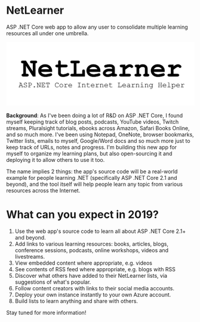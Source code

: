 # NetLearner
ASP .NET Core web app to allow any user to consolidate multiple learning resources all under one umbrella.

![NetLearner logo](images/NetLearner-logo.png "NetLearner: ASP.NET Core Internet Learning Helper")


**Background**: As I've been doing a lot of R&D on ASP .NET Core, I found myself keeping track of blog posts, podcasts, YouTube videos, Twitch streams, Pluralsight tutorials, ebooks across Amazon, Safari Books Online, and so much more. I've been using Notepad, OneNote, browser bookmarks, Twitter lists, emails to myself, Google/Word docs and so much more just to keep track of URLs, notes and progress. I'm building this new app for myself to organize my learning plans, but also open-sourcing it and deploying it to allow others to use it too.

The name implies 2 things: the app's source code will be a real-world example for people learning .NET (specifically ASP .NET Core 2.1 and beyond), and the tool itself will help people learn any topic from various resources across the Internet. 

# What can you expect in 2019?

1. Use the web app's source code to learn all about ASP .NET Core 2.1+ and beyond.
2. Add links to various learning resources: books, articles, blogs, conference sessions, podcasts, online workshops, videos and livestreams.
3. View embedded content where appropriate, e.g. videos
4. See contents of RSS feed where appropriate, e.g. blogs with RSS
5. Discover what others have added to their NetLearner lists, via suggestions of what's popular.
6. Follow content creators with links to their social media accounts.
7. Deploy your own instance instantly to your own Azure account.
8. Build lists to learn anything and share with others.

Stay tuned for more information!
